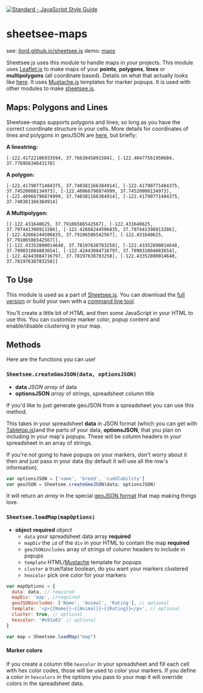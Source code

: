 [![Standard - JavaScript Style Guide](https://cdn.rawgit.com/feross/standard/master/badge.svg)](https://github.com/feross/standard)

# sheetsee-maps

see: [jlord.github.io/sheetsee.js](http://jlord.github.io/sheetsee.js)
demo: [maps](http://jlord.github.io/sheetsee.js/demos/demo-map.html)

Sheetsee.js uses this module to handle maps in your projects. This module uses [Leaflet.js](http://leafletjs.com) to make maps of your **points**, **polygons**, **lines** or **multipolygons** (all coordinate based). Details on what that actually looks like [here](http://leafletjs.com/examples/geojson.html). It uses [Mustache.js](https://mustache.github.io) templates for marker popups. It is used with other modules to make [sheetsee.js](http://jlord.us/sheetsee.js).

## Maps: Polygons and Lines

Sheetsee-maps supports polygons and lines; so long as you have the correct coordinate structure in your cells. More details for coordinates of lines and polygons in geoJSON are [here](http://leafletjs.com/examples/geojson.html), but briefly:

**A linestring:**

```
[-122.41722106933594, 37.7663045891584], [-122.40477561950684, 37.77695634643178]
```

**A polygon:**

```
[-122.41790771484375, 37.740381166384914], [-122.41790771484375, 37.74520008134973], [-122.40966796874999, 37.74520008134973],[-122.40966796874999, 37.740381166384914], [-122.41790771484375, 37.740381166384914]
```

**A Multipolygon:**

```
[[-122.431640625, 37.79106586542567], [-122.431640625, 37.797441398913286], [-122.42666244506835, 37.797441398913286],[-122.42666244506835, 37.79106586542567], [-122.431640625, 37.79106586542567]],
[[-122.43352890014648, 37.78197638783258], [-122.43352890014648, 37.789031004883654], [-122.42443084716797, 37.789031004883654], [-122.42443084716797, 37.78197638783258], [-122.43352890014648, 37.78197638783258]]
```

## To Use

This module is used as a part of [Sheetsee.js](http://jlord.us/sheetsee.js). You can download the [full version]() or build your own with a [command line tool](https://github.com/jlord/sheetsee).

You'll create a little bit of HTML and then some JavaScript in your HTML to use this. You can customize marker color, popup content and enable/disable clustering in your map.

## Methods

Here are the functions you can use!

### `Sheetsee.createGeoJSON(data, optionsJSON)`

- **data** _JSON array_ of data
- **optionsJSON** _array_ of strings, spreadsheet column title

If you'd like to just generate geoJSON from a spreadsheet you can use this method.

This takes in your spreadsheet **data** in JSON format (which you can get with [Tabletop.js]())and the parts of your data, **optionsJSON**,  that you plan on including in your map's popups. These will be column headers in your spreadsheet in an array of strings.

If you're not going to have popups on your markers, don't worry about it then and just pass in your data (by default it will use all the row's information).

```javascript
var optionsJSON = ['name', 'breed', 'cuddlability']
var geoJSON = Sheetsee.createGeoJSON(data, optionsJSON)
```

It will return an _array_ in the special [geoJSON format](http://geojson.org) that map making things love.

### `Sheetsee.loadMap(mapOptions)`

- **object** **required** _object_
  - `data` your spreadsheet data array **required**
  - `mapDiv` the `id` of the `div` in your HTML to contain the map **required**
  - `geoJSONincludes` array of strings of column headers to include in popups
  - `template` HTML/[Mustache](https://mustache.github.io/) template for popups
  - `cluster` a true/false boolean, do you want your markers clustered
  - `hexcolor` pick one color for your markers

```js
var mapOptions = {
  data: data, // required
  mapDiv: 'map', //required
  geoJSONincludes: ['Name', 'Animal', 'Rating'], // optional
  template: '<p>{{Name}}—{{Animal}}—{{Rating}}</p>', // optional
  cluster: true, // optional
  hexcolor: '#e91e63' // optional
}

var map = Sheetsee.loadMap("map")
```

#### Marker colors

If you create a column title `hexcolor` in your spreadsheet and fill each cell with hex color codes, those will be used to color your markers. If you define a color in `hexcolors` in the options you pass to your map it will override colors in the spreadsheet data.
